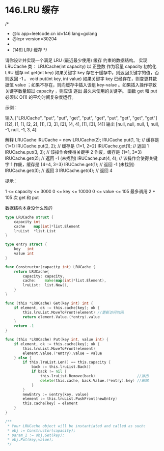 # 146.LRU 缓存

/*
 * @lc app=leetcode.cn id=146 lang=golang
 * @lcpr version=30204
 *
 * [146] LRU 缓存
 */

请你设计并实现一个满足  LRU (最近最少使用) 缓存 约束的数据结构。
实现 LRUCache 类：
LRUCache(int capacity) 以 正整数 作为容量 capacity 初始化 LRU 缓存
int get(int key) 如果关键字 key 存在于缓存中，则返回关键字的值，否则返回 -1 。
void put(int key, int value) 如果关键字 key 已经存在，则变更其数据值 value ；如果不存在，则向缓存中插入该组 key-value 。如果插入操作导致关键字数量超过 capacity ，则应该 逐出 最久未使用的关键字。
函数 get 和 put 必须以 O(1) 的平均时间复杂度运行。

 

示例：

输入
["LRUCache", "put", "put", "get", "put", "get", "put", "get", "get", "get"]
[[2], [1, 1], [2, 2], [1], [3, 3], [2], [4, 4], [1], [3], [4]]
输出
[null, null, null, 1, null, -1, null, -1, 3, 4]

解释
LRUCache lRUCache = new LRUCache(2);
lRUCache.put(1, 1); // 缓存是 {1=1}
lRUCache.put(2, 2); // 缓存是 {1=1, 2=2}
lRUCache.get(1);    // 返回 1
lRUCache.put(3, 3); // 该操作会使得关键字 2 作废，缓存是 {1=1, 3=3}
lRUCache.get(2);    // 返回 -1 (未找到)
lRUCache.put(4, 4); // 该操作会使得关键字 1 作废，缓存是 {4=4, 3=3}
lRUCache.get(1);    // 返回 -1 (未找到)
lRUCache.get(3);    // 返回 3
lRUCache.get(4);    // 返回 4
 

提示：

1 <= capacity <= 3000
0 <= key <= 10000
0 <= value <= 105
最多调用 2 * 105 次 get 和 put

数据结构本身没什么难的

```go
type LRUCache struct {
	capacity int
	cache    map[int]*list.Element
	lruList  *list.List
}

type entry struct {
	key   int
	value int
}

func Constructor(capacity int) LRUCache {
	return LRUCache{
		capacity: capacity,
		cache:    make(map[int]*list.Element),
		lruList:  list.New(),
	}
}

func (this *LRUCache) Get(key int) int {
	if element, ok := this.cache[key]; ok {
		this.lruList.MoveToFront(element) //更新访问时间
		return element.Value.(*entry).value
	}
	return -1
}

func (this *LRUCache) Put(key int, value int) {
	if element, ok := this.cache[key]; ok {
		this.lruList.MoveToFront(element)
		element.Value.(*entry).value = value
	} else {
		if this.lruList.Len() == this.capacity {
			back := this.lruList.Back()
			if back != nil {
				this.lruList.Remove(back)                   //弹出
				delete(this.cache, back.Value.(*entry).key) //删除
			}
		}
		newEntry := &entry{key, value}
		element := this.lruList.PushFront(newEntry)
		this.cache[key] = element
	}
}

/**
 * Your LRUCache object will be instantiated and called as such:
 * obj := Constructor(capacity);
 * param_1 := obj.Get(key);
 * obj.Put(key,value);
 */
```


